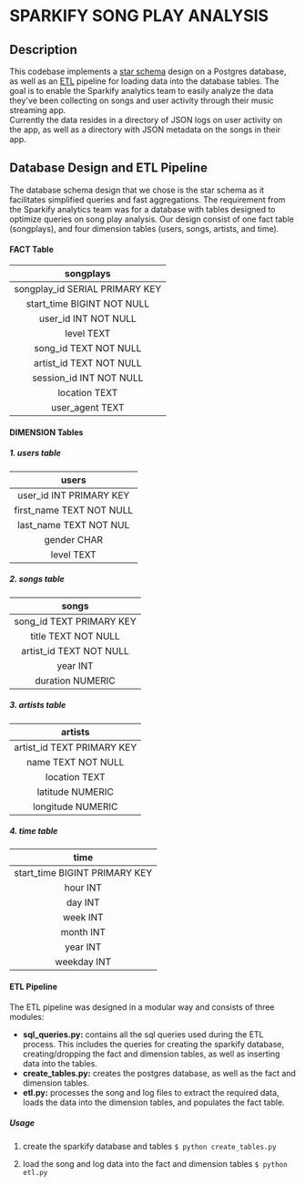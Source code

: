 # SPARKIFY SONG PLAY ANALYSIS

## Description
This codebase implements a [star schema](https://en.wikipedia.org/wiki/Star_schema) design on a Postgres database, as well as an [ETL](https://en.wikipedia.org/wiki/Extract,_transform,_load) pipeline for loading data into the database tables.
The goal is to enable the Sparkify analytics team to easily analyze the data they've been collecting on songs and user activity through their music streaming app.  
Currently the data resides in a directory of JSON logs on user activity on the app, as well as a directory with JSON metadata on the songs in their app.


## Database Design and ETL Pipeline
The database schema design that we chose is the star schema as it facilitates simplified queries and fast aggregations. The requirement from the Sparkify analytics team was for a database with tables designed to optimize queries on song play analysis. Our design consist of one fact table (songplays), and four dimension tables (users, songs, artists, and time).


#### FACT Table

|            **songplays**          |
|:------------------------------:	|
| songplay_id SERIAL PRIMARY KEY 	|
| start_time BIGINT NOT NULL     	|
| user_id INT NOT NULL           	|
| level TEXT                     	|
| song_id TEXT NOT NULL          	|
| artist_id TEXT NOT NULL        	|
| session_id INT NOT NULL        	|
| location TEXT                  	|
| user_agent TEXT                	|


#### DIMENSION Tables

##### 1. users table

|           **users**       |		
|:------------------------:	|
| user_id INT PRIMARY KEY  	|
| first_name TEXT NOT NULL 	|
| last_name TEXT NOT NUL   	|
| gender CHAR              	|
| level TEXT               	|


##### 2. songs table

|           **songs**       |
|:------------------------:	|
| song_id TEXT PRIMARY KEY 	|
| title TEXT NOT NULL      	|
| artist_id TEXT NOT NULL  	|
| year INT                 	|
| duration NUMERIC         	|


##### 3. artists table

|           **artists**         |
|:--------------------------:	|
| artist_id TEXT PRIMARY KEY 	|
| name TEXT NOT NULL         	|
| location TEXT              	|
| latitude NUMERIC           	|
| longitude NUMERIC          	|


##### 4. time table

|              **time**             |
|:-----------------------------:	|
| start_time BIGINT PRIMARY KEY 	|
| hour INT                      	|
| day INT                       	|
| week INT                      	|
| month INT                     	|
| year INT                      	|
| weekday INT                   	|


#### ETL Pipeline

The ETL pipeline was designed in a modular way and consists of three modules:
- **sql_queries.py:** contains all the sql queries used during the ETL process. This includes the queries for creating the sparkify database, 
creating/dropping the fact and dimension tables, as well as inserting data into the tables.
- **create_tables.py:** creates the postgres database, as well as the fact and dimension tables.
- **etl.py:** processes the song and log files to extract the required data, loads the data into the dimension tables, and populates the fact table.


##### Usage
1. create the sparkify database and tables
	`$ python create_tables.py`
	
2. load the song and log data into the fact and dimension tables
	`$ python etl.py`
	
	